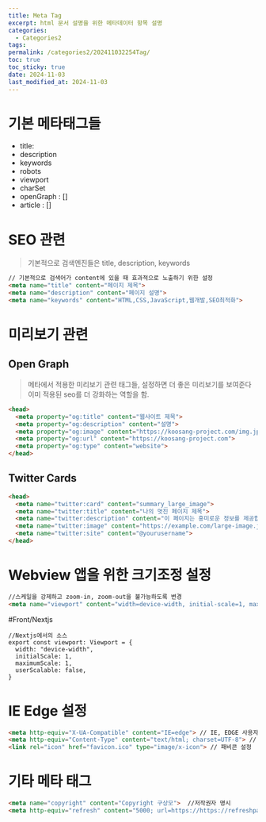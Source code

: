```yaml
---
title: Meta Tag
excerpt: html 문서 설명을 위한 메타데이터 항목 설명
categories:
  - Categories2
tags: 
permalink: /categories2/202411032254Tag/
toc: true
toc_sticky: true
date: 2024-11-03
last_modified_at: 2024-11-03
---
```

# 기본 메타태그들
- title:
- description
- keywords
- robots
- viewport
- charSet
- openGraph : []
- article : []


# SEO 관련
> 기본적으로 검색엔진들은 title, description, keywords 
```html
// 기본적으로 검색어가 content에 있을 때 효과적으로 노출하기 위한 설정
<meta name="title" content="페이지 제목">
<meta name="description" content="페이지 설명">
<meta name="keywords" content="HTML,CSS,JavaScript,웹개발,SEO최적화">
```


# 미리보기 관련
## Open Graph
> 메타에서 적용한 미리보기 관련 태그들, 설정하면 더 좋은 미리보기를 보여준다
> 이미 적용된 seo를 더 강화하는 역할을 함.
```html
<head>
  <meta property="og:title" content="웹사이트 제목">
  <meta property="og:description" content="설명">
  <meta property="og:image" content="https://koosang-project.com/img.jpg">
  <meta property="og:url" content="https://koosang-project.com">
  <meta property="og:type" content="website">
</head>


```


## Twitter Cards
```html
<head>
  <meta name="twitter:card" content="summary_large_image">
  <meta name="twitter:title" content="나의 멋진 페이지 제목">
  <meta name="twitter:description" content="이 페이지는 흥미로운 정보를 제공합니다.">
  <meta name="twitter:image" content="https://example.com/large-image.jpg">
  <meta name="twitter:site" content="@yourusername">
</head>

```

# Webview 앱을 위한 크기조정 설정

```html
//스케일을 강제하고 zoom-in, zoom-out을 불가능하도록 변경
<meta name="viewport" content="width=device-width, initial-scale=1, maximum-scale=1, user-scalable=no">
```

#Front/Nextjs

```tsx
//Nextjs에서의 소스 
export const viewport: Viewport = {
  width: "device-width",
  initialScale: 1,
  maximumScale: 1,
  userScalable: false,
}
```

# IE Edge 설정
```html
<meta http-equiv="X-UA-Compatible" content="IE=edge"> // IE, EDGE 사용자 최신으로 사용하기
<meta http-equiv="Content-Type" content="text/html; charset=UTF-8"> // 문자 인코딩, 한글을 위한 UTF-8
<link rel="icon" href="favicon.ico" type="image/x-icon"> // 패비콘 설정
```


# 기타 메타 태그
```html
<meta name="copyright" content="Copyright 구상모">  //저작권자 명시
<meta http-equiv="refresh" content="5000; url=https://https://refreshpage.com"> // 특정시간(5000초) 이후에 이동시키는 작업
```